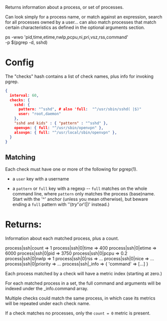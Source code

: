 Returns information about a process, or set of processes.

Can look simply for a process name, or match against an expression, search for all processes owned by a user... can also match processes that match certain characteristics as defined in the optional arguments section.

  ps -wwo 'pid,time,etime,nwlp,pcpu,ni,pri,vsz,rss,command' \
    -p $(pgrep -d, sshd)

# Config

The "checks" hash contains a list of check names, plus info for invoking pgrep.

```json
{
  interval: 60,
  checks: {
    sshd: {
      pattern: "^sshd", # also 'full:  "^/usr/sbin/sshd( |$)"
      user: "root,daemon"
    },
    "sshd and kids" : { "pattern" : "^sshd" },
    openvpn: { full: "^/usr/sbin/openvpn" },
    alsovpn: { full: "^/usr/local/sbin/openvpn" },
  }
}
```

## Matching

Each check must have one or more of the following for pgrep(1).

* a `user` key with a username

* a `pattern` or `full` key with a regexp -- `full` matches on the whole command line, where `pattern` only matches the process (base)name.  Start with the '^' anchor (unless you mean otherwise), but beware ending a `full` pattern with '$' (try ' ' or '( |$)' instead.)

# Returns:

Information about each matched process, plus a count.

  process|ssh|count => 1
  process|ssh|0|time => 400
  process|ssh|0|etime => 6000
  process|ssh|0|pid => 3750
  process|ssh|0|pcpu => 0.2
  process|ssh|0|nwlp => 1
  process|ssh|0|rss => ...
  process|ssh|0|nice => ...
  process|ssh|0|priority => ...
  process|ssh|_info => { 'command' => [...] }

Each process matched by a check will have a metric index (starting at zero.)

For each matched process in a set, the full command and arguments will
be indexed under the _info.command array.

Multiple checks could match the same process, in which case its metrics will be repeated under each check name.

If a check matches no processes, only the `count = 0` metric is present.
